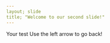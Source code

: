 ```yaml
---
layout; slide
title; "Welcome to our second slide!"
---
```

Your test
Use the left arrow to go back!
